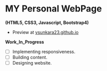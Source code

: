 # MY Personal WebPage
**(HTML5, CSS3, Javascript, Bootstrap4)**

* Preview at <a href="https://vsunkara23.github.io" target="_blank">vsunkara23.github.io</a>


**Work_In_Progress** 
- [ ] Implementing responsiveness.
- [ ] Building content. 
- [ ] Designing website.
